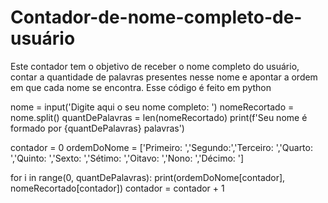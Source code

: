 # Contador-de-nome-completo-de-usuário
Este contador tem o objetivo de receber o nome completo do usuário, contar a quantidade de palavras presentes nesse nome e apontar a ordem em que cada nome se encontra. Esse código é feito em python

nome = input('Digite aqui o seu nome completo: ')
nomeRecortado = nome.split()
quantDePalavras = len(nomeRecortado)
print(f'Seu nome é formado por {quantDePalavras} palavras')

contador = 0
ordemDoNome = ['Primeiro: ','Segundo:','Terceiro: ','Quarto: ','Quinto: ','Sexto: ','Sétimo: ','Oitavo: ','Nono: ','Décimo: ']
              
for i in range(0, quantDePalavras):
               print(ordemDoNome[contador], nomeRecortado[contador])
               contador = contador + 1
